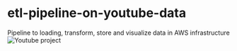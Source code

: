 # etl-pipeline-on-youtube-data
Pipeline to loading, transform, store and visualize data in AWS infrastructure
![Youtube project](https://user-images.githubusercontent.com/99402393/212493704-d06e2feb-8b90-4e31-8bb1-72d74be22074.jpg)
